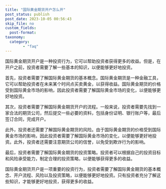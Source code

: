 ```yaml
---
title: "国际黄金期货开户怎么开"
post_status: publish
post_date: 2023-10-05 00:56:43
skip_file: no
custom_fields: 
  post-format: 
taxonomy:
  category:
        - "faq"
---
```


国际黄金期货开户是一种投资行为，它可以帮助投资者获得更多的收益。但是，在开户之前，投资者需要了解一些基本的知识，以便能够更好地投资。

首先，投资者需要了解国际黄金期货的基本概念。国际黄金期货是一种金融工具，它可以帮助投资者在未来某个时间点买卖黄金，以获得收益。国际黄金期货的价格受到国际黄金市场的影响，因此投资者需要了解国际黄金市场的变化，以便能够更好地投资。

其次，投资者需要了解国际黄金期货开户的流程。一般来说，投资者需要先找到一家合法的期货公司，然后提交一些必要的资料，包括身份证明、银行账户等，最后签订合同，完成开户。

此外，投资者还需要了解国际黄金期货的风险。由于国际黄金期货的价格受到国际黄金市场的影响，因此投资者需要了解国际黄金市场的变化，以便能够更好地投资。此外，投资者还需要注意期货公司的信誉，以免受到欺诈行为的影响。

最后，投资者需要了解国际黄金期货的投资策略。投资者可以根据自己的投资目标和风险承受能力，制定合理的投资策略，以便能够获得更多的收益。

国际黄金期货开户是一项重要的投资行为，投资者需要了解国际黄金期货的基本概念、开户流程、风险以及投资策略，以便能够更好地投资。只有投资者充分了解这些知识，才能够更好地投资，获得更多的收益。
